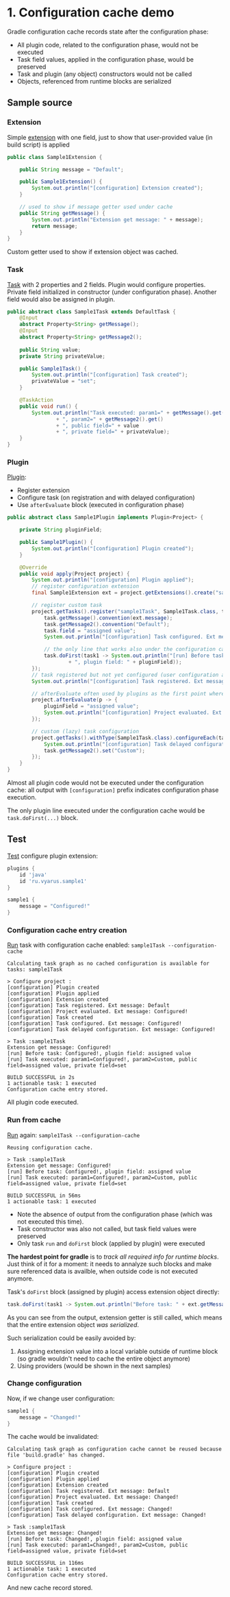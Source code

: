 # 1. Configuration cache demo

Gradle configuration cache records state after the configuration phase:

* All plugin code, related to the configuration phase, would not be executed
* Task field values, applied in the configuration phase, would be preserved
* Task and plugin (any object) constructors would not be called
* Objects, referenced from runtime blocks are serialized

## Sample source

### Extension 

Simple [extension](Sample1Extension.java)
with one field, just to show that user-provided value (in build script) is applied

```java
public class Sample1Extension {

    public String message = "Default";

    public Sample1Extension() {
        System.out.println("[configuration] Extension created");
    }

    // used to show if message getter used under cache
    public String getMessage() {
        System.out.println("Extension get message: " + message);
        return message;
    }
}
```

Custom getter used to show if extension object was cached.

### Task

[Task](Sample1Extension.java) with 2 properties and 2 fields.
Plugin would configure properties. Private field initialized in constructor (under configuration phase).
Another field would also be assigned in plugin.

```java
public abstract class Sample1Task extends DefaultTask {
    @Input
    abstract Property<String> getMessage();
    @Input
    abstract Property<String> getMessage2();
    
    public String value;
    private String privateValue;

    public Sample1Task() {
        System.out.println("[configuration] Task created");
        privateValue = "set";
    }

    @TaskAction
    public void run() {
        System.out.println("Task executed: param1=" + getMessage().get()
                + ", param2=" + getMessage2().get()
                + ", public field=" + value
                + ", private field=" + privateValue);
    }
}     
```

### Plugin

[Plugin](Sample1Plugin.java):

* Register extension
* Configure task (on registration and with delayed configuration)
* Use `afterEvaluate` block (executed in configuration phase)

```java
public abstract class Sample1Plugin implements Plugin<Project> {

    private String pluginField;

    public Sample1Plugin() {
        System.out.println("[configuration] Plugin created");
    }

    @Override
    public void apply(Project project) {
        System.out.println("[configuration] Plugin applied");
        // register configuration extension
        final Sample1Extension ext = project.getExtensions().create("sample1", Sample1Extension.class);

        // register custom task
        project.getTasks().register("sample1Task", Sample1Task.class, task -> {
            task.getMessage().convention(ext.message);
            task.getMessage2().convention("Default");
            task.field = "assigned value";
            System.out.println("[configuration] Task configured. Ext message: " + ext.message);

            // the only line that works also under the configuration cache
            task.doFirst(task1 -> System.out.println("[run] Before task: " + ext.getMessage()
                    + ", plugin field: " + pluginField));
        });
        // task registered but not yet configured (user configuration also not yet applied)
        System.out.println("[configuration] Task registered. Ext message: " + ext.message);

        // afterEvaluate often used by plugins as the first point where user configuration applied
        project.afterEvaluate(p -> {
            pluginField = "assigned value";
            System.out.println("[configuration] Project evaluated. Ext message: " + ext.message);
        });

        // custom (lazy) task configuration
        project.getTasks().withType(Sample1Task.class).configureEach(task -> {
            System.out.println("[configuration] Task delayed configuration. Ext message: " + ext.message);
            task.getMessage2().set("Custom");
        });
    }
}
```

Almost all plugin code would not be executed under the configuration cache: 
all output with `[configuration]` prefix indicates configuration phase execution.

The only plugin line executed under the configuration cache would be `task.doFirst(...)` block. 

## Test

[Test](/src/test/java/ru/vyarus/gradle/plugin/sample1/Sample1PluginKitTest.java)
configure plugin extension:

```groovy
plugins {
    id 'java'
    id 'ru.vyarus.sample1'
}

sample1 {
    message = "Configured!"
}
```

### Configuration cache entry creation

[Run](/src/test/java/ru/vyarus/gradle/plugin/sample1/Sample1PluginKitTest.java:L35) task with configuration cache enabled:  `sample1Task --configuration-cache`

```
Calculating task graph as no cached configuration is available for tasks: sample1Task

> Configure project :
[configuration] Plugin created
[configuration] Plugin applied
[configuration] Extension created
[configuration] Task registered. Ext message: Default
[configuration] Project evaluated. Ext message: Configured!
[configuration] Task created
[configuration] Task configured. Ext message: Configured!
[configuration] Task delayed configuration. Ext message: Configured!

> Task :sample1Task
Extension get message: Configured!
[run] Before task: Configured!, plugin field: assigned value
[run] Task executed: param1=Configured!, param2=Custom, public field=assigned value, private field=set

BUILD SUCCESSFUL in 2s
1 actionable task: 1 executed
Configuration cache entry stored.
```

All plugin code executed.

### Run from cache

[Run](/src/test/java/ru/vyarus/gradle/plugin/sample1/Sample1PluginKitTest.java:L58) again: `sample1Task --configuration-cache`

```
Reusing configuration cache.

> Task :sample1Task
Extension get message: Configured!
[run] Before task: Configured!, plugin field: assigned value
[run] Task executed: param1=Configured!, param2=Custom, public field=assigned value, private field=set

BUILD SUCCESSFUL in 56ms
1 actionable task: 1 executed
```

* Note the absence of output from the configuration phase (which was not executed this time).
* Task constructor was also not called, but task field values were preserved
* Only task `run` and `doFirst` block (applied by plugin) were executed

**The hardest point for gradle** is to *track all required info for runtime blocks*.
Just think of it for a moment: it needs to annalyze such blocks and make sure referenced
data is availble, when outside code is not executed anymore.

Task's `doFirst` block (assigned by plugin) access extension object directly:

```java
task.doFirst(task1 -> System.out.println("Before task: " + ext.getMessage()));
```

As you can see from the output, extension getter is still called, which means
that the entire extension object *was serialized*.

Such serialization could be easily avoided by:

1. Assigning extension value into a local variable outside of runtime block (so gradle wouldn't need 
to cache the entire object anymore)
2. Using providers (would be shown in the next samples)

### Change configuration

Now, if we change user configuration:

```groovy
sample1 {
    message = "Changed!"
}
```

The cache would be invalidated:

```
Calculating task graph as configuration cache cannot be reused because file 'build.gradle' has changed.

> Configure project :
[configuration] Plugin created
[configuration] Plugin applied
[configuration] Extension created
[configuration] Task registered. Ext message: Default
[configuration] Project evaluated. Ext message: Changed!
[configuration] Task created
[configuration] Task configured. Ext message: Changed!
[configuration] Task delayed configuration. Ext message: Changed!

> Task :sample1Task
Extension get message: Changed!
[run] Before task: Changed!, plugin field: assigned value
[run] Task executed: param1=Changed!, param2=Custom, public field=assigned value, private field=set

BUILD SUCCESSFUL in 116ms
1 actionable task: 1 executed
Configuration cache entry stored.
```

And new cache record stored.